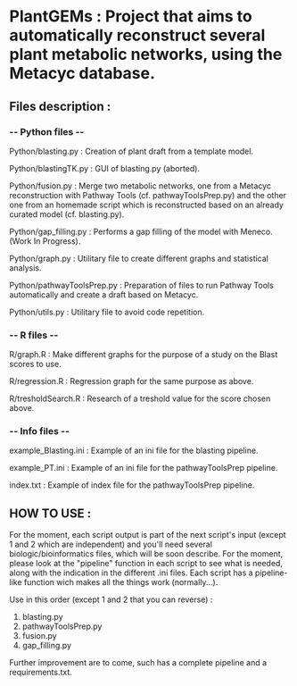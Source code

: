 # PlantGEMs : Project that aims to automatically reconstruct several plant metabolic networks, using the Metacyc database.


## Files description :

### -- Python files --

Python/blasting.py : Creation of plant draft from a template model.

Python/blastingTK.py : GUI of blasting.py (aborted).

Python/fusion.py : Merge two metabolic networks, one from a Metacyc reconstruction with Pathway Tools (cf. pathwayToolsPrep.py) and the other one from an homemade script which is reconstructed based on an already curated model (cf. blasting.py).

Python/gap_filling.py : Performs a gap filling of the model with Meneco. (Work In Progress).

Python/graph.py : Utilitary file to create different graphs and statistical analysis.

Python/pathwayToolsPrep.py : Preparation of files to run Pathway Tools automatically and create a draft based on Metacyc.

Python/utils.py : Utilitary file to avoid code repetition.

### -- R files --

R/graph.R : Make different graphs for the purpose of a study on the Blast scores to use.

R/regression.R : Regression graph for the same purpose as above.

R/tresholdSearch.R : Research of a treshold value for the score chosen above.

### -- Info files --

example_Blasting.ini : Example of an ini file for the blasting pipeline.

example_PT.ini : Example of an ini file for the pathwayToolsPrep pipeline.

index.txt : Example of index file for the pathwayToolsPrep pipeline.


## HOW TO USE :

For the moment, each script output is part of the next script's input (except 1 and 2 which are independent) and you'll need several biologic/bioinformatics files, which will be soon describe. For the moment, please look at the "pipeline" function in each script to see what is needed, along with the indication in the different .ini files.
Each script has a pipeline-like function wich makes all the things work (normally...).

Use in this order (except 1 and 2 that you can reverse) :
1. blasting.py
2. pathwayToolsPrep.py
3. fusion.py
4. gap_filling.py

Further improvement are to come, such has a complete pipeline and a requirements.txt.
